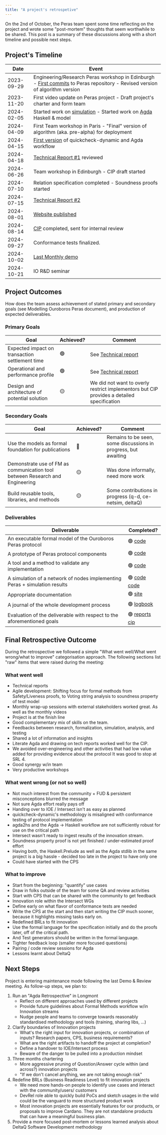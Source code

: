 ```yaml
---
title: "A project's retrospetive"
---
```


On the 2nd of October, the Peras team spent some time reflecting on the project and wrote some "post-mortem" thoughts that seem worthwhile to be shared.
This post is a summary of these discussions along with a short timeline and possible next steps.

## Project's Timeline

| Date       | Event                                                                                                                                                                                                                                                                   |
|------------|-------------------------------------------------------------------------------------------------------------------------------------------------------------------------------------------------------------------------------------------------------------------------|
| 2023-09-29 | Engineering/Research Peras workshop in Edinburgh - [First commits](https://github.com/input-output-hk/peras-design/commit/85e8e124c79768eb24549c39de88433545be1c6d) to Peras repository - Revised version of algorithm version                                          |
| 2023-11-20 | First video update on Peras project - Draft project's charter and form team                                                                                                                                                                                             |
| 2024-02-05 | Started work on [simulation](https://github.com/input-output-hk/peras-design/commit/2bc084ae078ef22ffef8a91cb67c94e31576f20c) - Started work on [Agda](https://github.com/input-output-hk/peras-design/commit/d90f164d5b5d1ac15bc6c8126d8180addb872681) Haskell & model |
| 2024-04-09 | First Team workshop in Paris -  "Final" version of algorithm (aka. pre-alpha) for deployment                                                                                                                                                                            |
| 2024-04-15 | [First version](https://github.com/input-output-hk/peras-design/commit/c85bec9c27a2e5dd7c821304a65c3eabd327f752) of quickcheck-dynamic and Agda workflow                                                                                                                |
| 2024-04-18 | [Technical Report #1](https://github.com/input-output-hk/peras-design/commit/997c0be361f22273bbea5b4e445dd9bdf0850183) reviewed                                                                                                                                         |
| 2024-06-26 | Team workshop in Edinburgh -  CIP draft started                                                                                                                                                                                                                         |
| 2024-07-10 | Relation specification completed - Soundness proofs started                                                                                                                                                                                                             |
| 2024-07-15 | [Technical Report #2](https://github.com/input-output-hk/peras-design/commit/50a9354695343f5eaebc899ec7da457a00c5a24f)                                                                                                                                                  |
| 2024-08-01 | [Website published](https://github.com/input-output-hk/peras-design/commit/0c0d797f7e2bac16a8e247724e1ed7cffe2c151c)                                                                                                                                                    |
| 2024-08-14 | [CIP](https://github.com/cardano-scaling/CIPs/commit/5942b8f49a4e21f43c0905512cb18f3735aed93e) completed, sent for internal review                                                                                                                                      |
| 2024-09-27 | Conformance tests finalized.                                                                                                                                                                                                                                            |
| 2024-10-02 | [Last Monthly demo](https://docs.google.com/presentation/d/1CIEOJrXorzsQagE1zi7S9VFts7AT1inEuC332JmNsjM/edit?usp=sharing)                                                                                                                                               |
| 2024-10-21 | IO R&D seminar                                                                                                                                                                                                                                                          |

## Project Outcomes

How does the team assess achievement of stated primary and secondary goals (see Modelling Ouroboros Peras document), and production of expected deliverables.

### Primary Goals

| Goal                                           | Achieved? | Comment                                                                                                       |
|------------------------------------------------|-----------|---------------------------------------------------------------------------------------------------------------|
| Expected impact on transaction settlement time | 🟢        | See [Technical report](/docs/reports/tech-report-2)                                                           |
| Operational and performance profile            | 🟢        | See [Technical report](https://peras.cardano-scaling.org/docs/reports/tech-report-2#settlement-probabilities) |
| Design and architecture of potential solution  | 🟡        | We did not want to overly restrict implementors but CIP provides a detailed specification                     |

### Secondary Goals

| Goal | Achieved? | Comment |
|------|-----------|---------|
| Use the models as formal foundation for publications |  🔴 | Remains to be seen, some discussions in progress, but awaiting |
| Demonstrate use of FM as communication tool between Research and Engineering |  🟡 | Was done informally, need more work |
| Build reusable tools, libraries, and methods | 🟡| Some contributions in progress (q-d, ce-netsim, deltaQ)|

### Deliverables

| Deliverable                                                                | Completed?                                                                                                                                                                            |
|----------------------------------------------------------------------------|---------------------------------------------------------------------------------------------------------------------------------------------------------------------------------------|
| An executable formal model of the Ouroboros Peras protocol                 | 🟢 [code](https://github.com/input-output-hk/peras-design/blob/main/src/Peras/Conformance/Model.agda)                                                                                 |
| A prototype of Peras protocol components                                   | 🟢 [code](https://github.com/input-output-hk/peras-design/blob/main/peras-simulation/src/Peras/Prototype/Node.hs)                                                                     |
| A tool and a method to validate any implementation                         | 🟢 [code](https://github.com/input-output-hk/peras-design/blob/main/peras-simulation/src/Peras/Conformance/Test/External.hs)                                                          |
| A simulation of a network of nodes implementing Peras + simulation results | 🟢 [code](https://github.com/input-output-hk/peras-design/blob/main/peras-server/src/Peras/Server.hs) [code ](https://github.com/input-output-hk/peras-design/tree/main/peras-markov) |
| Appropriate documentation                                                  | 🟢 [site](https://peras.cardano-scaling.org)                                                                                                                                          |
| A journal of the whole development process                                 | 🟢 [logbook](https://github.com/input-output-hk/peras-design/blob/main/Logbook.md)                                                                                                    |
| Evaluation of the deliverable with respect to the aforementioned goals     | 🟢 [reports](https://peras.cardano-scaling.org/docs/reports/) [cip](https://github.com/cardano-scaling/CIPs/blob/bwbush/peras/CIP-0PRS/README.lagda.md)                               |


## Final Retrospective Outcome

During the retrospective we followed a simple "What went well/What went wrong/what to improve" categorisation approach.
The following sections list "raw" items that were raised during the meeting:

### What went well

* Technical reports
* Agile development: Shifting focus for formal methods from Safety/Liveness proofs, to Voting string analysis to soundness property of test model
* Monthly wrap-up sessions with external stakeholders worked great. As well as the monthly videos
* Project is at the finish line
* Good complementary mix of skills on the team.
* Feedbacks between research, formalization, simulation, analysis, and testing
* Shared a lot of information and insights
* Literate Agda and drawing on tech reports worked well for the CIP.
* We avoided over-engineering and other activities that had low value added for providing evidence about the protocol It was good to stop at SRL 4.
* Good synergy w/in team
* Very productive workshops


### What went wrong (or not so well)

* Not much interest from the community + FUD & persistent misconceptions blurred the message
* Not sure Agda effort really pays off
* Handing over to IOE / Intersect isn't as easy as planned
* quickcheck-dynamic's methodology is misaligned with conformance testing of protocol implementation
* agda2hs and the Agda -> Haskell workflow are not sufficiently robust for use on the critical path
* Intersect wasn't ready to ingest results of the innovation stream.
* Soundness property proof is not yet finished / under-estimated proof effort
* Having both, the Haskell.Prelude as well as the Agda stdlib in the same project is a big hassle - decided too late in the project to have only one
* Could have started with the CPS


### What to improve

* Start from the beginning: "quantify" use cases
* Draw in folks outside of the team for some QA and review activities
* Start with CPS that can be shared with the community to get feedback
* Innovation role within the Intersect WGs
* Define early on what flavor of conformance tests are needed
* Write the CPS at the start and then start writing the CIP much sooner, because it highlights missing tasks early on.
* Redefined BRLs to fit innovation
* Use the formal language for the specification initially and do the proofs later, off of the critical path.
* And Test generators should be written in the formal language.
* Tighter feedback loop  (smaller more focused questions)
* Pairing / code review sessions for Agda
* Lessons learnt about DeltaQ

## Next Steps

Project is entering maintenance mode following the last Demo & Review meeting. As follow-up steps, we plan to:

1. Run an "Agda Retrospective" in Longmont
   * Reflect on different approaches used by different projects
   * Provide future guidelines about Formal Methods workflow w/in Innovation streams
   * Nudge people and teams to converge towards reasonably standardised methodology and tools (training, sharing libs, …)
2. Clarify boundaries of Innovation projects
   * What's the right input for innovation projects, or combination of inputs? Research papers, CPS, business requirements?
   * What are the right artifacts to handoff the project at completion?
   * Define a handover to IOE/Intersect process
   * Beware of the danger to be pulled into a production mindset
3. Three months chartering
   * More aggressive pruning of Question/Answer cycle within (and across?) innovation projects
   * "If we don't cancel anything, we are not taking enough risk"
4. Redefine BRLs (Business Readiness Level) to fit innovation projects
   * We need more hands-on people to identify use cases and interact with the community/users/ customers
   * DevRel role able to quickly build PoCs and sketch usages in the wild could be the vanguard to more structured product work
   * Most innovation projects are essentially features for our products, or proposals to improve Cardano. They are not standalone products that can have a meaningful business plan.
5. Provide a more focused post-mortem or lessons learned analysis about DeltaQ Software Development methodology
